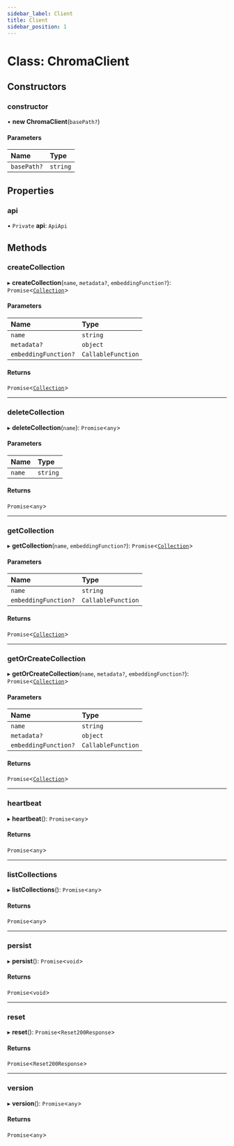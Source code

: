 ```yaml
---
sidebar_label: Client
title: Client
sidebar_position: 1
---
```


# Class: ChromaClient

## Constructors

### constructor

• **new ChromaClient**(`basePath?`)

#### Parameters

| Name | Type |
| :------ | :------ |
| `basePath?` | `string` |

## Properties

### api

• `Private` **api**: `ApiApi`

## Methods

### createCollection

▸ **createCollection**(`name`, `metadata?`, `embeddingFunction?`): `Promise`<[`Collection`](Collection.md)\>

#### Parameters

| Name | Type |
| :------ | :------ |
| `name` | `string` |
| `metadata?` | `object` |
| `embeddingFunction?` | `CallableFunction` |

#### Returns

`Promise`<[`Collection`](Collection.md)\>

___

### deleteCollection

▸ **deleteCollection**(`name`): `Promise`<`any`\>

#### Parameters

| Name | Type |
| :------ | :------ |
| `name` | `string` |

#### Returns

`Promise`<`any`\>

___

### getCollection

▸ **getCollection**(`name`, `embeddingFunction?`): `Promise`<[`Collection`](Collection.md)\>

#### Parameters

| Name | Type |
| :------ | :------ |
| `name` | `string` |
| `embeddingFunction?` | `CallableFunction` |

#### Returns

`Promise`<[`Collection`](Collection.md)\>

___

### getOrCreateCollection

▸ **getOrCreateCollection**(`name`, `metadata?`, `embeddingFunction?`): `Promise`<[`Collection`](Collection.md)\>

#### Parameters

| Name | Type |
| :------ | :------ |
| `name` | `string` |
| `metadata?` | `object` |
| `embeddingFunction?` | `CallableFunction` |

#### Returns

`Promise`<[`Collection`](Collection.md)\>

___

### heartbeat

▸ **heartbeat**(): `Promise`<`any`\>

#### Returns

`Promise`<`any`\>

___

### listCollections

▸ **listCollections**(): `Promise`<`any`\>

#### Returns

`Promise`<`any`\>

___

### persist

▸ **persist**(): `Promise`<`void`\>

#### Returns

`Promise`<`void`\>

___

### reset

▸ **reset**(): `Promise`<`Reset200Response`\>

#### Returns

`Promise`<`Reset200Response`\>

___

### version

▸ **version**(): `Promise`<`any`\>

#### Returns

`Promise`<`any`\>
